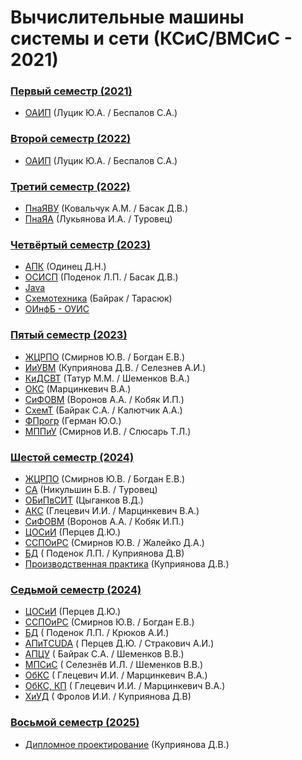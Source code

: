 # Вычислительные машины системы и сети (КСиС/ВМСиС - 2021)

### [Первый семестр (2021)](https://github.com/kharbacheuski/BSUIR_LABS/tree/main/1_term)
- [ОАИП](https://github.com/kharbacheuski/BSUIR_LABS/tree/main/1_term/ОАИП) (Луцик Ю.А. / Беспалов С.А.)
### [Второй семестр (2022)](https://github.com/kharbacheuski/BSUIR_LABS/tree/main/2_term)
- [ОАИП](https://github.com/kharbacheuski/BSUIR_LABS/tree/main/2_term/ОАИП) (Луцик Ю.А. / Беспалов С.А.)
### [Третий семестр (2022)](https://github.com/kharbacheuski/BSUIR_LABS/tree/main/3_term)
- [ПнаЯВУ](https://github.com/kharbacheuski/BSUIR_LABS/tree/main/3_term/C++) (Ковальчук А.М. / Басак Д.В.)
- [ПнаЯА](https://github.com/kharbacheuski/BSUIR_LABS/tree/main/3_term/Assembler) (Лукьянова И.А. / Туровец)
### [Четвёртый семестр (2023)](https://github.com/kharbacheuski/BSUIR_LABS/tree/main/4_term)
- [АПК](https://github.com/kharbacheuski/BSUIR_LABS/tree/main/4_term/APK) (Одинец Д.Н.)
- [ОСИСП](https://github.com/kharbacheuski/BSUIR_LABS/tree/main/4_term/OSISP) (Поденок Л.П. / Басак Д.В.)
- [Java](https://github.com/kharbacheuski/BSUIR_LABS/tree/main/4_term/Java)
- [Cхемотехника](https://github.com/kharbacheuski/BSUIR_LABS/tree/main/4_term/Схемота) (Байрак / Тарасюк)
- [ОИнфБ - ОУИС](https://github.com/kharbacheuski/BSUIR_LABS/tree/main/4_term/ОИнфБ-ОУИС) 
### [Пятый семестр (2023)](https://github.com/kharbacheuski/BSUIR_LABS/tree/main/5_term)
- [ЖЦРПО](https://github.com/kharbacheuski/BSUIR_LABS/tree/main/5_term/ЖЦРПО) (Смирнов Ю.В. / Богдан Е.В.)
- [ИиУВМ](https://github.com/kharbacheuski/BSUIR_LABS/tree/main/5_term/ИиУВМ) (Куприянова Д.В. / Селезнев А.И.)
- [КиДСВТ](https://github.com/kharbacheuski/BSUIR_LABS/tree/main/5_term/КиДСВТ) (Татур М.М. / Шеменков В.А.)
- [ОКС](https://github.com/kharbacheuski/BSUIR_LABS/tree/main/5_term/ОКС) (Марцинкевич В.А.)
- [СиФОВМ](https://github.com/kharbacheuski/BSUIR_LABS/tree/main/5_term/SiFOVM) (Воронов А.А. / Кобяк И.П.)
- [СхемТ](https://github.com/kharbacheuski/BSUIR_LABS/tree/main/5_term/СхемТ) (Байрак С.А. / Калютчик А.А.)
- [ФПрогр](https://github.com/kharbacheuski/BSUIR_LABS/tree/main/5_term/ФПрогр) (Герман Ю.О.)
- [МППиУ](https://github.com/kharbacheuski/BSUIR_LABS/tree/main/5_term/МППиУ) (Смирнов И.В. / Слюсарь Т.Л.)
### [Шестой семестр (2024)](https://github.com/kharbacheuski/BSUIR_LABS/tree/main/6_term)
- [ЖЦРПО](https://github.com/kharbacheuski/BSUIR_LABS/tree/master/6_term/%D0%96%D0%A6%D0%A0%D0%9F%D0%9E/) (Смирнов Ю.В. / Богдан Е.В.)
- [СА](https://github.com/kharbacheuski/BSUIR_LABS/tree/master/6_term/C%D0%90) (Никульшин Б.В. / Туровец)
- [ОБиПвСИТ](https://github.com/kharbacheuski/BSUIR_LABS/tree/main/6_term/%D0%9E%D0%91%D0%B8%D0%9F%D0%B2%D0%A1%D0%98%D0%A2) (Цыганков В.Д.)
- [АКС](https://github.com/kharbacheuski/BSUIR_LABS/tree/master/6_term/%D0%90%D0%9A%D0%A1) (Глецевич И.И. / Марцинкевич В.А.)
- [СиФОВМ](https://github.com/kharbacheuski/BSUIR_LABS/tree/master/6_term/SIFOVM) (Воронов А.А. / Кобяк И.П.)
- [ЦОСиИ](https://github.com/kharbacheuski/BSUIR_LABS/tree/master/6_term/%D0%A6%D0%9E%D0%A1%D0%B8%D0%98) (Перцев Д.Ю.)
- [ССПОиРС](https://github.com/kharbacheuski/BSUIR_LABS/tree/master/6_term/%D0%A1%D0%A1%D0%9F%D0%9E%D0%B8%D0%A0%D0%A1) (Смирнов Ю.В. / Жалейко Д.А.)
- [БД](https://github.com/kharbacheuski/BSUIR_LABS/tree/master/6_term/%D0%91%D0%94) ( Поденок Л.П. / Куприянова Д.В)
- [Производственная практика](https://github.com/kharbacheuski/BSUIR_LABS/tree/master/6_term/%D0%9F%D1%80%D0%BE%D0%B8%D0%B7%D0%B2%D0%BE%D0%B4%D1%81%D1%82%D0%B2%D0%B5%D0%BD%D0%BD%D0%B0%D1%8F%20%D0%BF%D1%80%D0%B0%D0%BA%D1%82%D0%B8%D0%BA%D0%B0) (Куприянова Д.В.)
### [Седьмой семестр (2024)](https://github.com/kharbacheuski/BSUIR_LABS/tree/main/7_term)
- [ЦОСиИ](https://github.com/kharbacheuski/BSUIR_LABS/tree/master/7_term/%D0%A6%D0%9E%D0%A1%D0%B8%D0%98) (Перцев Д.Ю.)
- [ССПОиРС](https://github.com/kharbacheuski/BSUIR_LABS/tree/master/7_term/%D0%A1%D0%A1%D0%9F%D0%9E%D0%B8%D0%A0%D0%A1) (Смирнов Ю.В. / Богдан Е.В.)
- [БД](https://github.com/kharbacheuski/BSUIR_LABS/tree/master/7_term/%D0%91%D0%94) ( Поденок Л.П. / Крюков А.И.)
- [АПиТCUDA](https://github.com/kharbacheuski/BSUIR_LABS/tree/master/7_term/%D0%90%D0%9F%D0%B8%D0%A2CUDA) ( Перцев Д.Ю. / Стракович А.И.)
- [АПЦУ](https://github.com/kharbacheuski/BSUIR_LABS/tree/master/7_term/%D0%90%D0%9F%D0%A6%D0%A3) ( Байрак С.А. / Шеменков В.В.)
- [МПСиС](https://github.com/kharbacheuski/BSUIR_LABS/tree/master/7_term/%D0%9C%D0%9F%D0%A1%D0%B8%D0%A1) ( Селезнёв И.Л. / Шеменков В.В.)
- [ОбКС](https://github.com/kharbacheuski/BSUIR_LABS/tree/master/7_term/%D0%9E%D0%B1%D0%9A%D0%A1) ( Глецевич И.И. / Марцинкевич В.А.)
- [ОбКС, КП](https://github.com/kharbacheuski/BSUIR_LABS/tree/master/7_term/%D0%9E%D0%B1%D0%9A%D0%A1%2C%20%D0%9A%D0%9F) ( Глецевич И.И. / Марцинкевич В.А.)
- [ХиУД](https://github.com/kharbacheuski/BSUIR_LABS/tree/master/7_term/%D0%A5%D0%B8%D0%A3%D0%94) ( Фролов И.И. / Куприянова Д.В)
### [Восьмой семестр (2025)](https://github.com/kharbacheuski/BSUIR_LABS/tree/main/8_term)
- [Дипломное проектирование](https://github.com/kharbacheuski/BSUIR_LABS/tree/master/8_term/%D0%94%D0%9F) (Куприянова Д.В.)